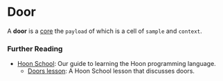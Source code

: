 # Door

A **door** is a [core](urbit-docs/glossary/core) the `payload` of which is a cell of `sample` and `context`.

### Further Reading

- [Hoon School](urbit-docs/courses/hoon-school/): Our guide to learning the Hoon programming language.
  - [Doors lesson](urbit-docs/courses/hoon-school/K-doors): A Hoon School lesson that discusses doors.
